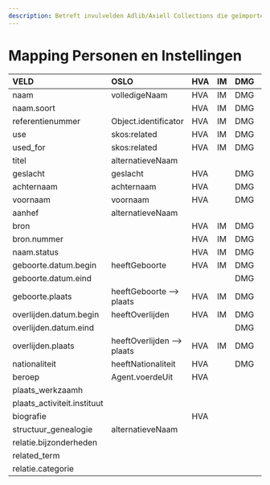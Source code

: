 ```yaml
---
description: Betreft invulvelden Adlib/Axiell Collections die geïmporteerd worden in DAMS
---
```


# Mapping Personen en Instellingen

| VELD | OSLO | HVA | IM | DMG | STAM | AG |
| :--- | :--- | :--- | :--- | :--- | :--- | :--- |
| naam | volledigeNaam | HVA | IM | DMG | STAM | AG |
| naam.soort |  | HVA | IM | DMG | STAM | AG |
| referentienummer | Object.identificator | HVA | IM | DMG | STAM | AG |
| use | skos:related | HVA | IM | DMG |  |  |
| used\_for | skos:related | HVA | IM | DMG |  |  |
| titel | alternatieveNaam |  |  |  |  | AG |
| geslacht | geslacht | HVA |  | DMG | STAM | AG |
| achternaam | achternaam | HVA |  | DMG | STAM | AG |
| voornaam | voornaam | HVA |  | DMG | STAM | AG |
| aanhef | alternatieveNaam |  |  |  |  | AG |
| bron |  | HVA | IM | DMG | STAM | AG |
| bron.nummer |  | HVA | IM | DMG | STAM | AG |
| naam.status |  | HVA | IM | DMG | STAM | AG |
| geboorte.datum.begin | heeftGeboorte | HVA | IM | DMG | STAM | AG |
| geboorte.datum.eind |  |  |  | DMG | STAM | AG |
| geboorte.plaats | heeftGeboorte --&gt; plaats | HVA | IM | DMG | STAM | AG |
| overlijden.datum.begin | heeftOverlijden | HVA | IM | DMG | STAM | AG |
| overlijden.datum.eind |  |  |  | DMG | STAM | AG |
| overlijden.plaats | heeftOverlijden --&gt; plaats | HVA | IM | DMG | STAM | AG |
| nationaliteit | heeftNationaliteit | HVA |  | DMG | STAM | AG |
| beroep | Agent.voerdeUit | HVA |  |  |  | AG |
| plaats\_werkzaamh |  |  |  |  |  | AG |
| plaats\_activiteit.instituut |  |  |  |  |  | AG |
| biografie |  | HVA |  |  |  | AG |
| structuur\_genealogie | alternatieveNaam |  |  |  |  | AG |
| relatie.bijzonderheden |  |  |  |  |  | AG |
| related\_term |  |  |  |  |  | AG |
| relatie.categorie |  |  |  |  |  | AG |

